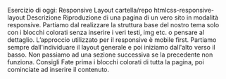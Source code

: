 Esercizio di oggi: Responsive Layout
cartella/repo htmlcss-responsive-layout
Descrizione
Riproduzione di una pagina di un vero sito in modalità responsive. Partiamo dal realizzare la struttura base del nostro tema solo con i blocchi colorati senza inserire i veri testi, img etc. o pensare al dettaglio. L’approccio utilizzato per il responsive è mobile first. Partiamo sempre dall'individuare il layout generale e poi iniziamo dall'alto verso il basso. Non passiamo ad una sezione successiva se la precedente non funziona.
Consigli
Fate prima i blocchi colorati di tutta la pagina, poi cominciate ad inserire il contenuto.
